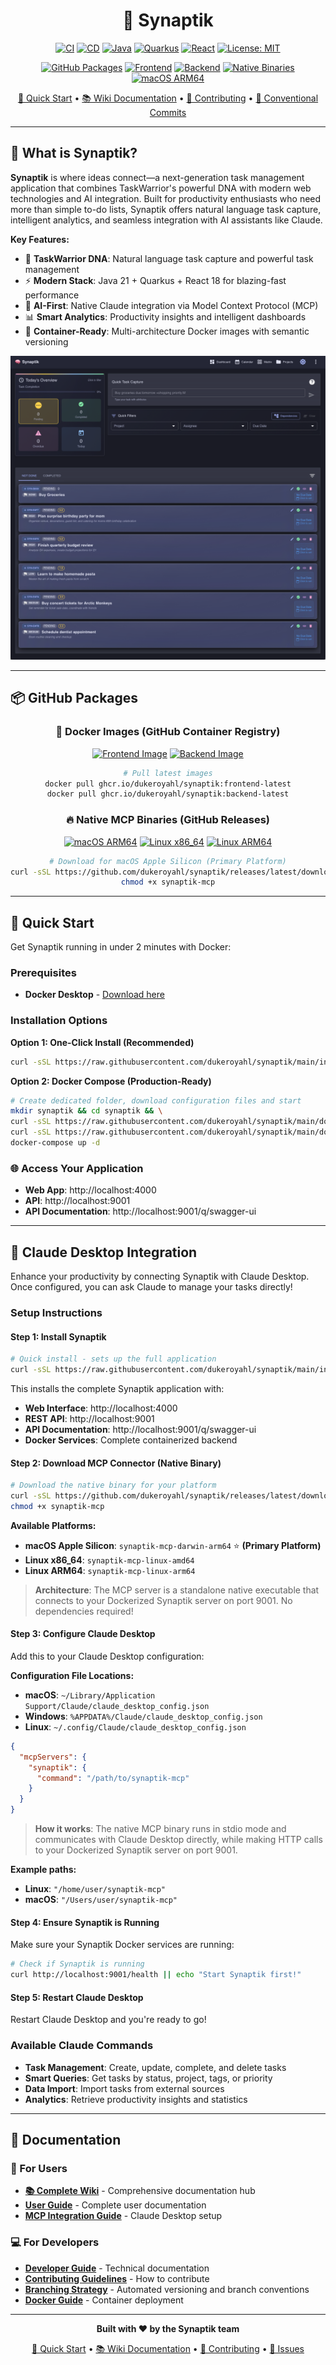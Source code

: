 <div align="center">

# 🧠 Synaptik

[![CI](https://github.com/dukeroyahl/synaptik/actions/workflows/ci.yml/badge.svg)](https://github.com/dukeroyahl/synaptik/actions/workflows/ci.yml)
[![CD](https://github.com/dukeroyahl/synaptik/actions/workflows/cd.yml/badge.svg)](https://github.com/dukeroyahl/synaptik/actions/workflows/cd.yml)
[![Java](https://img.shields.io/badge/Java-21+-orange.svg)](https://openjdk.java.net/)
[![Quarkus](https://img.shields.io/badge/Quarkus-3.6+-blue.svg)](https://quarkus.io/)
[![React](https://img.shields.io/badge/React-18+-61DAFB.svg)](https://reactjs.org/)
[![License: MIT](https://img.shields.io/badge/License-MIT-yellow.svg)](https://opensource.org/licenses/MIT)

[![GitHub Packages](https://img.shields.io/badge/Docker-GitHub%20Packages-blue?logo=docker&logoColor=white)](https://github.com/dukeroyahl/synaptik/pkgs/container/synaptik)
[![Frontend](https://img.shields.io/badge/Frontend-GHCR-blue?logo=github&logoColor=white)](https://github.com/dukeroyahl/synaptik/pkgs/container/synaptik/versions?filters%5Bversion_type%5D=tagged&query=frontend)
[![Backend](https://img.shields.io/badge/Backend-GHCR-blue?logo=github&logoColor=white)](https://github.com/dukeroyahl/synaptik/pkgs/container/synaptik/versions?filters%5Bversion_type%5D=tagged&query=backend)
[![Native Binaries](https://img.shields.io/badge/Binaries-GitHub%20Releases-green?logo=github&logoColor=white)](https://github.com/dukeroyahl/synaptik/releases/latest)
[![macOS ARM64](https://img.shields.io/badge/macOS%20ARM64-Primary%20Platform-success?logo=apple&logoColor=white)](https://github.com/dukeroyahl/synaptik/releases/latest)

[🚀 Quick Start](#-quick-start) • [📚 Wiki Documentation](https://github.com/dukeroyahl/synaptik/wiki) • [🤝 Contributing](CONTRIBUTING.md) • [📝 Conventional Commits](https://github.com/dukeroyahl/synaptik/wiki/Conventional-Commits)

</div>

---

## 🎯 What is Synaptik?

**Synaptik** is where ideas connect—a next-generation task management application that combines TaskWarrior's powerful DNA with modern web technologies and AI integration. Built for productivity enthusiasts who need more than simple to-do lists, Synaptik offers natural language task capture, intelligent analytics, and seamless integration with AI assistants like Claude.

**Key Features:**
- 🧠 **TaskWarrior DNA**: Natural language task capture and powerful task management
- ⚡ **Modern Stack**: Java 21 + Quarkus + React 18 for blazing-fast performance
- 🤖 **AI-First**: Native Claude integration via Model Context Protocol (MCP)
- 📊 **Smart Analytics**: Productivity insights and intelligent dashboards
- 🐳 **Container-Ready**: Multi-architecture Docker images with semantic versioning

![Synaptik Application](docs/images/app-main.png)

---

## 📦 GitHub Packages

<div align="center">

### 🐳 Docker Images (GitHub Container Registry)
[![Frontend Image](https://img.shields.io/badge/ghcr.io%2Fdukeroyahl%2Fsynaptik-frontend--latest-blue?logo=docker&logoColor=white)](https://github.com/dukeroyahl/synaptik/pkgs/container/synaptik/versions?filters%5Bversion_type%5D=tagged&query=frontend)
[![Backend Image](https://img.shields.io/badge/ghcr.io%2Fdukeroyahl%2Fsynaptik-backend--latest-blue?logo=docker&logoColor=white)](https://github.com/dukeroyahl/synaptik/pkgs/container/synaptik/versions?filters%5Bversion_type%5D=tagged&query=backend)

```bash
# Pull latest images
docker pull ghcr.io/dukeroyahl/synaptik:frontend-latest
docker pull ghcr.io/dukeroyahl/synaptik:backend-latest
```

### 🔥 Native MCP Binaries (GitHub Releases)
[![macOS ARM64](https://img.shields.io/badge/macOS%20ARM64-Primary-success?logo=apple&logoColor=white)](https://github.com/dukeroyahl/synaptik/releases/latest)
[![Linux x86_64](https://img.shields.io/badge/Linux%20x86__64-Supported-informational?logo=linux&logoColor=white)](https://github.com/dukeroyahl/synaptik/releases/latest)
[![Linux ARM64](https://img.shields.io/badge/Linux%20ARM64-Supported-informational?logo=linux&logoColor=white)](https://github.com/dukeroyahl/synaptik/releases/latest)

```bash
# Download for macOS Apple Silicon (Primary Platform)
curl -sSL https://github.com/dukeroyahl/synaptik/releases/latest/download/synaptik-mcp-darwin-arm64 -o synaptik-mcp
chmod +x synaptik-mcp
```

</div>

---

## 🚀 Quick Start

Get Synaptik running in under 2 minutes with Docker:

### Prerequisites
- **Docker Desktop** - [Download here](https://www.docker.com/products/docker-desktop/)

### Installation Options

**Option 1: One-Click Install (Recommended)**
```bash
curl -sSL https://raw.githubusercontent.com/dukeroyahl/synaptik/main/install.sh | bash
```

**Option 2: Docker Compose (Production-Ready)**
```bash
# Create dedicated folder, download configuration files and start
mkdir synaptik && cd synaptik && \
curl -sSL https://raw.githubusercontent.com/dukeroyahl/synaptik/main/docker/docker-compose.yml -o docker-compose.yml && \
curl -sSL https://raw.githubusercontent.com/dukeroyahl/synaptik/main/docker/.env.example -o .env && \
docker-compose up -d
```

### 🌐 Access Your Application
- **Web App**: http://localhost:4000
- **API**: http://localhost:9001
- **API Documentation**: http://localhost:9001/q/swagger-ui


---

## 🤖 Claude Desktop Integration

Enhance your productivity by connecting Synaptik with Claude Desktop. Once configured, you can ask Claude to manage your tasks directly!

### Setup Instructions

#### Step 1: Install Synaptik
```bash
# Quick install - sets up the full application
curl -sSL https://raw.githubusercontent.com/dukeroyahl/synaptik/main/install.sh | bash
```

This installs the complete Synaptik application with:
- **Web Interface**: http://localhost:4000
- **REST API**: http://localhost:9001  
- **API Documentation**: http://localhost:9001/q/swagger-ui
- **Docker Services**: Complete containerized backend

#### Step 2: Download MCP Connector (Native Binary)
```bash
# Download the native binary for your platform
curl -sSL https://github.com/dukeroyahl/synaptik/releases/latest/download/synaptik-mcp-darwin-arm64 -o synaptik-mcp
chmod +x synaptik-mcp
```

**Available Platforms:**
- **macOS Apple Silicon**: `synaptik-mcp-darwin-arm64` ⭐ **(Primary Platform)**
- **Linux x86_64**: `synaptik-mcp-linux-amd64`
- **Linux ARM64**: `synaptik-mcp-linux-arm64`

> **Architecture**: The MCP server is a standalone native executable that connects to your Dockerized Synaptik server on port 9001. No dependencies required!

#### Step 3: Configure Claude Desktop
Add this to your Claude Desktop configuration:

**Configuration File Locations:**
- **macOS**: `~/Library/Application Support/Claude/claude_desktop_config.json`
- **Windows**: `%APPDATA%/Claude/claude_desktop_config.json`
- **Linux**: `~/.config/Claude/claude_desktop_config.json`

```json
{
  "mcpServers": {
    "synaptik": {
      "command": "/path/to/synaptik-mcp"
    }
  }
}
```

> **How it works**: The native MCP binary runs in stdio mode and communicates with Claude Desktop directly, while making HTTP calls to your Dockerized Synaptik server on port 9001.

**Example paths:**
- **Linux**: `"/home/user/synaptik-mcp"`
- **macOS**: `"/Users/user/synaptik-mcp"`

#### Step 4: Ensure Synaptik is Running
Make sure your Synaptik Docker services are running:
```bash
# Check if Synaptik is running
curl http://localhost:9001/health || echo "Start Synaptik first!"
```

#### Step 5: Restart Claude Desktop
Restart Claude Desktop and you're ready to go!

### Available Claude Commands
- **Task Management**: Create, update, complete, and delete tasks
- **Smart Queries**: Get tasks by status, project, tags, or priority
- **Data Import**: Import tasks from external sources
- **Analytics**: Retrieve productivity insights and statistics

---

## 📖 Documentation

### 👥 For Users
- **[📚 Complete Wiki](https://github.com/dukeroyahl/synaptik/wiki)** - Comprehensive documentation hub
- **[User Guide](https://github.com/dukeroyahl/synaptik/wiki/User-Guide)** - Complete user documentation
- **[MCP Integration Guide](https://github.com/dukeroyahl/synaptik/wiki/MCP-Server)** - Claude Desktop setup

### 💻 For Developers  
- **[Developer Guide](https://github.com/dukeroyahl/synaptik/wiki/Developer-Guide)** - Technical documentation
- **[Contributing Guidelines](CONTRIBUTING.md)** - How to contribute
- **[Branching Strategy](docs/BRANCHING_STRATEGY.md)** - Automated versioning and branch conventions
- **[Docker Guide](https://github.com/dukeroyahl/synaptik/wiki/Docker-Guide)** - Container deployment

---

<div align="center">

**Built with ❤️ by the Synaptik team**

[🚀 Quick Start](#-quick-start) • [📚 Wiki Documentation](https://github.com/dukeroyahl/synaptik/wiki) • [🤝 Contributing](CONTRIBUTING.md) • [📝 Issues](https://github.com/dukeroyahl/synaptik/issues)

</div>
